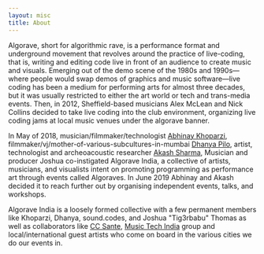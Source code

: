 ```yaml
---
layout: misc
title: About
---
```


Algorave, short for algorithmic rave, is a performance format and underground movement that revolves around the practice of live-coding, that is, writing and editing code live in front of an audience to create music and visuals. Emerging out of the demo scene of the 1980s and 1990s—where people would swap demos of graphics and music software—live coding has been a medium for performing arts for almost three decades, but it was usually restricted to either the art world or tech and trans-media events. Then, in 2012, Sheffield-based musicians Alex McLean and Nick Collins decided to take live coding into the club environment, organizing live coding jams at local music venues under the algorave banner.

In May of 2018, musician/filmmaker/technologist [Abhinay Khoparzi](https://khoparzi.com), filmmaker/vj/mother-of-various-subcultures-in-mumbai [Dhanya Pilo](http://dhanyapilo.com/), artist, technologist and archeoacoustic researcher [Akash Sharma](https://sound.codes), Musician and producer Joshua co-instigated Algorave India, a collective of artists, musicians, and visualists intent on promoting programming as performance art through events called Algoraves. In June 2019 Abhinay and Akash decided it to reach further out by organising independent events, talks, and workshops.

Algorave India is a loosely formed collective with a few permanent members like Khoparzi, Dhanya, sound.codes, and Joshua "Tig3rbabu" Thomas as well as collaborators like [CC Sante](http://ccsante.github.io/), [Music Tech India](http://musictechcommunity.org/) group and local/international guest artists who come on board in the various cities we do our events in.
